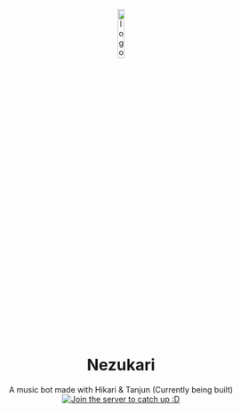 <div align="center">
<img src="https://images-ext-2.discordapp.net/external/UkCpp0zz83_r3IkFv9G_I6CX3Cfds_pbUsLCCjdKtrs/%3Fsize%3D2048/https/cdn.discordapp.com/avatars/773588708711989292/786fc5456584bc857bef2d10369712ee.png?width=585&height=585" width="15%" alt="logo">

# Nezukari

A music bot made with Hikari & Tanjun (Currently being built)
[![Join the server to catch up :D](https://discord.com/api/guilds/830748949933064202/embed.png)](https://discord.gg/ePSUh6THCw)

</div>
